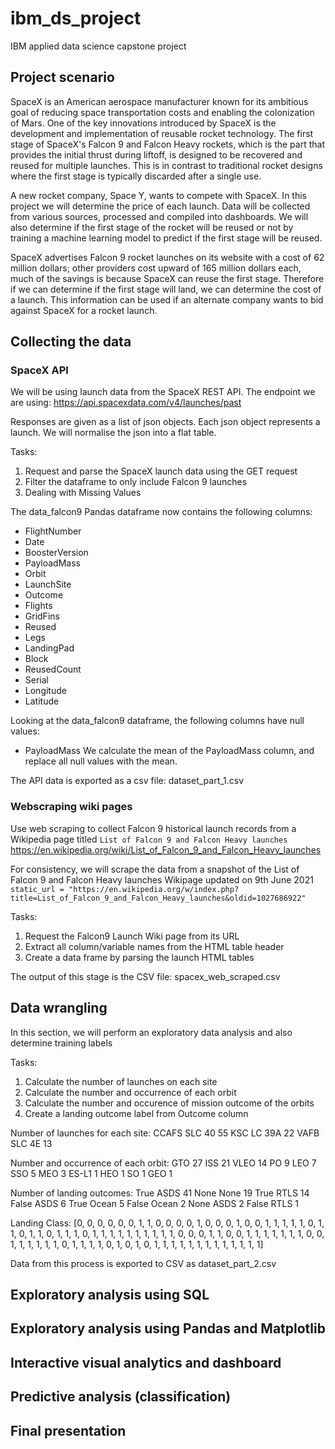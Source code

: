 # ibm_ds_project
IBM applied data science capstone project

## Project scenario
SpaceX is an American aerospace manufacturer known for its ambitious goal of reducing space transportation costs and enabling the colonization of Mars. One of the key innovations introduced by SpaceX is the development and implementation of reusable rocket technology. The first stage of SpaceX's Falcon 9 and Falcon Heavy rockets, which is the part that provides the initial thrust during liftoff, is designed to be recovered and reused for multiple launches. This is in contrast to traditional rocket designs where the first stage is typically discarded after a single use.

A new rocket company, Space Y, wants to compete with SpaceX. In this project we will determine the price of each launch. Data will be collected from various sources, processed and compiled into dashboards. We will also determine if the first stage of the rocket will be reused or not by training a machine learning model to predict if the first stage will be reused.

SpaceX advertises Falcon 9 rocket launches on its website with a cost of 62 million dollars; other providers cost upward of 165 million dollars each, much of the savings is because SpaceX can reuse the first stage. Therefore if we can determine if the first stage will land, we can determine the cost of a launch. This information can be used if an alternate company wants to bid against SpaceX for a rocket launch.

## Collecting the data
### SpaceX API
We will be using launch data from the SpaceX REST API.
The endpoint we are using: https://api.spacexdata.com/v4/launches/past 

Responses are given as a list of json objects. Each json object represents a launch. 
We will normalise the json into a flat table. 

Tasks:
1. Request and parse the SpaceX launch data using the GET request
2. Filter the dataframe to only include Falcon 9 launches
3. Dealing with Missing Values

The data_falcon9 Pandas dataframe now contains the following columns:
- FlightNumber
- Date
- BoosterVersion
- PayloadMass
- Orbit
- LaunchSite
- Outcome
- Flights
- GridFins
- Reused
- Legs
- LandingPad
- Block
- ReusedCount
- Serial
- Longitude
- Latitude

Looking at the data_falcon9 dataframe, the following columns have null values:
- PayloadMass
We calculate the mean of the PayloadMass column, and replace all null values with the mean.

The API data is exported as a csv file: dataset_part_1.csv

### Webscraping wiki pages
Use web scraping to collect Falcon 9 historical launch records from a Wikipedia page titled `List of Falcon 9 and Falcon Heavy launches`
https://en.wikipedia.org/wiki/List_of_Falcon_9_and_Falcon_Heavy_launches

For consistency, we will scrape the data from a snapshot of the List of Falcon 9 and Falcon Heavy launches Wikipage updated on 9th June 2021
`static_url = "https://en.wikipedia.org/w/index.php?title=List_of_Falcon_9_and_Falcon_Heavy_launches&oldid=1027686922"`

Tasks:
1.  Request the Falcon9 Launch Wiki page from its URL
2.  Extract all column/variable names from the HTML table header
3.  Create a data frame by parsing the launch HTML tables

The output of this stage is the CSV file: spacex_web_scraped.csv

## Data wrangling
In this section, we will perform an exploratory data analysis and also determine training labels

Tasks:
1. Calculate the number of launches on each site
2. Calculate the number and occurrence of each orbit
3. Calculate the number and occurence of mission outcome of the orbits
4. Create a landing outcome label from Outcome column

Number of launches for each site:
CCAFS SLC 40    55
KSC LC 39A      22
VAFB SLC 4E     13

Number and occurrence of each orbit:
GTO      27
ISS      21
VLEO     14
PO        9
LEO       7
SSO       5
MEO       3
ES-L1     1
HEO       1
SO        1
GEO       1

Number of landing outcomes:
True ASDS      41
None None      19
True RTLS      14
False ASDS      6
True Ocean      5
False Ocean     2
None ASDS       2
False RTLS      1

Landing Class:
[0, 0, 0, 0, 0, 0, 1, 1, 0, 0, 0, 0, 1, 0, 0, 0, 1, 0, 0, 1, 1, 1, 1, 1, 0, 1, 1, 0, 1, 1, 0, 1, 1, 1, 0, 1, 1, 1, 1, 1, 1, 1, 1, 1, 1, 0, 0, 0, 1, 1, 0, 0, 1, 1, 1, 1, 1, 1, 1, 0, 0, 1, 1, 1, 1, 1, 1, 0, 1, 1, 1, 1, 0, 1, 0, 1, 0, 1, 1, 1, 1, 1, 1, 1, 1, 1, 1, 1, 1, 1]

Data from this process is exported to CSV as dataset_part_2.csv

## Exploratory analysis using SQL

## Exploratory analysis using Pandas and Matplotlib

## Interactive visual analytics and dashboard

## Predictive analysis (classification)

## Final presentation
